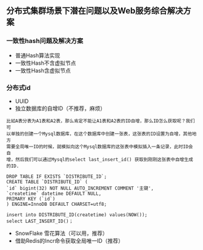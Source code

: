 ## 分布式集群场景下潜在问题以及Web服务综合解决方案

### 一致性hash问题及解决方案

* 普通Hash算法实现
* 一致性Hash不含虚拟节点
* 一致性Hash含虚拟节点

### 分布式id

* UUID
* 独⽴数据库的⾃增ID（不推荐，麻烦）

```
⽐如A表分表为A1表和A2表，那么肯定不能让A1表和A2表的ID⾃增，那么ID怎么获取呢？我们可
以单独的创建⼀个Mysql数据库，在这个数据库中创建⼀张表，这张表的ID设置为⾃增，其他地⽅
需要全局唯⼀ID的时候，就模拟向这个Mysql数据库的这张表中模拟插⼊⼀条记录，此时ID会⾃
增，然后我们可以通过Mysql的select last_insert_id() 获取到刚刚这张表中⾃增⽣成的ID.

DROP TABLE IF EXISTS `DISTRIBUTE_ID`;
CREATE TABLE `DISTRIBUTE_ID` (
`id` bigint(32) NOT NULL AUTO_INCREMENT COMMENT '主键',
`createtime` datetime DEFAULT NULL,
PRIMARY KEY (`id`)
) ENGINE=InnoDB DEFAULT CHARSET=utf8;

insert into DISTRIBUTE_ID(createtime) values(NOW());
select LAST_INSERT_ID()；
```
* SnowFlake 雪花算法（可以⽤，推荐）
* 借助Redis的Incr命令获取全局唯⼀ID（推荐）